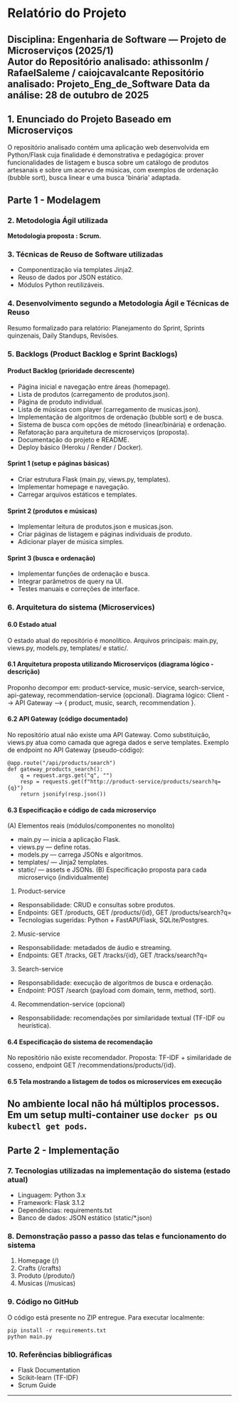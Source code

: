 # Relatório do Projeto

**Disciplina:** Engenharia de Software — Projeto de Microserviços (2025/1)  
**Autor do Repositório analisado:** athissonlm / RafaelSaleme / caiojcavalcante 
**Repositório analisado:** Projeto_Eng_de_Software 
**Data da análise:** 28 de outubro de 2025
---

## 1. Enunciado do Projeto Baseado em Microserviços
O repositório analisado contém uma aplicação web desenvolvida em Python/Flask cuja finalidade é demonstrativa e pedagógica: prover funcionalidades de listagem e busca sobre um catálogo de produtos artesanais e sobre um acervo de músicas, com exemplos de ordenação (bubble sort), busca linear e uma busca 'binária' adaptada.

## Parte 1 - Modelagem

### 2. Metodologia Ágil utilizada
**Metodologia proposta : Scrum.**
### 3. Técnicas de Reuso de Software utilizadas
- Componentização via templates Jinja2.
- Reuso de dados por JSON estático.
- Módulos Python reutilizáveis.
### 4. Desenvolvimento segundo a Metodologia Ágil e Técnicas de Reuso
Resumo formalizado para relatório: Planejamento do Sprint, Sprints quinzenais, Daily Standups, Revisões.
### 5. Backlogs (Product Backlog e Sprint Backlogs)
#### Product Backlog (prioridade decrescente)
- Página inicial e navegação entre áreas (homepage).
- Lista de produtos (carregamento de produtos.json).
- Página de produto individual.
- Lista de músicas com player (carregamento de musicas.json).
- Implementação de algoritmos de ordenação (bubble sort) e de busca.
- Sistema de busca com opções de método (linear/binária) e ordenação.
- Refatoração para arquitetura de microserviços (proposta).
- Documentação do projeto e README.
- Deploy básico (Heroku / Render / Docker).
#### Sprint 1 (setup e páginas básicas)
- Criar estrutura Flask (main.py, views.py, templates).
- Implementar homepage e navegação.
- Carregar arquivos estáticos e templates.
#### Sprint 2 (produtos e músicas)
- Implementar leitura de produtos.json e musicas.json.
- Criar páginas de listagem e páginas individuais de produto.
- Adicionar player de música simples.
#### Sprint 3 (busca e ordenação)
- Implementar funções de ordenação e busca.
- Integrar parâmetros de query na UI.
- Testes manuais e correções de interface.
### 6. Arquitetura do sistema (Microservices)
#### 6.0 Estado atual
O estado atual do repositório é monolítico. Arquivos principais: main.py, views.py, models.py, templates/ e static/.
#### 6.1 Arquitetura proposta utilizando Microserviços (diagrama lógico - descrição)
Proponho decompor em: product-service, music-service, search-service, api-gateway, recommendation-service (opcional).
Diagrama lógico: Client --> API Gateway --> { product, music, search, recommendation }.
#### 6.2 API Gateway (código documentado)
No repositório atual não existe uma API Gateway. Como substituição, views.py atua como camada que agrega dados e serve templates.
Exemplo de endpoint no API Gateway (pseudo-código):
```
@app.route("/api/products/search")
def gateway_products_search():
    q = request.args.get("q", "")
    resp = requests.get(f"http://product-service/products/search?q={q}")
    return jsonify(resp.json())
```
#### 6.3 Especificação e código de cada microserviço
(A) Elementos reais (módulos/componentes no monolito)
- main.py — inicia a aplicação Flask.
- views.py — define rotas.
- models.py — carrega JSONs e algoritmos.
- templates/ — Jinja2 templates.
- static/ — assets e JSONs.
(B) Especificação proposta para cada microserviço (individualmente)
1. Product-service
- Responsabilidade: CRUD e consultas sobre produtos.
- Endpoints: GET /products, GET /products/{id}, GET /products/search?q=
- Tecnologias sugeridas: Python + FastAPI/Flask, SQLite/Postgres.
2. Music-service
- Responsabilidade: metadados de áudio e streaming.
- Endpoints: GET /tracks, GET /tracks/{id}, GET /tracks/search?q=
3. Search-service
- Responsabilidade: execução de algoritmos de busca e ordenação.
- Endpoint: POST /search (payload com domain, term, method, sort).
4. Recommendation-service (opcional)
- Responsabilidade: recomendações por similaridade textual (TF-IDF ou heurística).
#### 6.4 Especificação do sistema de recomendação
No repositório não existe recomendador. Proposta: TF-IDF + similaridade de cosseno, endpoint GET /recommendations/products/{id}.
#### 6.5 Tela mostrando a listagem de todos os microservices em execução
No ambiente local não há múltiplos processos. Em um setup multi-container use `docker ps` ou `kubectl get pods`.
---

## Parte 2 - Implementação

### 7. Tecnologias utilizadas na implementação do sistema (estado atual)
- Linguagem: Python 3.x
- Framework: Flask 3.1.2
- Dependências: requirements.txt
- Banco de dados: JSON estático (static/*.json)

### 8. Demonstração passo a passo das telas e funcionamento do sistema
1. Homepage (/)
2. Crafts (/crafts)
3. Produto (/produto/<name>)
4. Musicas (/musicas)
### 9. Código no GitHub
O código está presente no ZIP entregue. Para executar localmente:
```
pip install -r requirements.txt
python main.py
```
### 10. Referências bibliográficas
- Flask Documentation
- Scikit-learn (TF-IDF)
- Scrum Guide
---